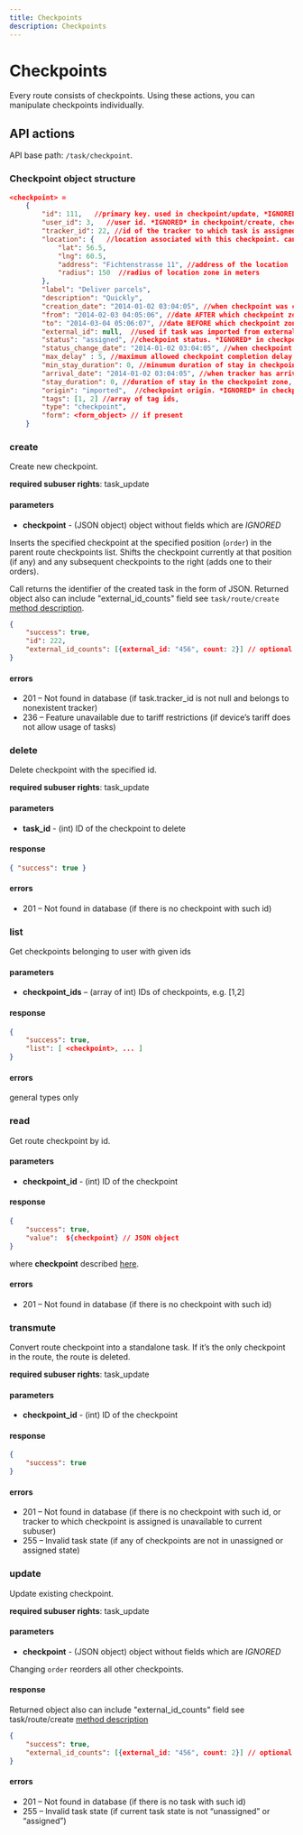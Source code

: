 ```yaml
---
title: Checkpoints
description: Checkpoints
---
```


# Checkpoints

Every route consists of checkpoints. Using these actions, you can manipulate checkpoints individually.

## API actions

API base path: `/task/checkpoint`.

### Checkpoint object structure

```json
<checkpoint> =
    {
        "id": 111,   //primary key. used in checkpoint/update, *IGNORED* in checkpoint/create
        "user_id": 3,   //user id. *IGNORED* in checkpoint/create, checkpoint/update
        "tracker_id": 22, //id of the tracker to which task is assigned. can be null.  *IGNORED* in checkpoint/update
        "location": {   //location associated with this checkpoint. cannot be null
            "lat": 56.5,
            "lng": 60.5,
            "address": "Fichtenstrasse 11", //address of the location
            "radius": 150  //radius of location zone in meters
        },
        "label": "Deliver parcels",
        "description": "Quickly",
        "creation_date": "2014-01-02 03:04:05", //when checkpoint was created. *IGNORED* in checkpoint/create, checkpoint/update
        "from": "2014-02-03 04:05:06", //date AFTER which checkpoint zone must be visited
        "to": "2014-03-04 05:06:07", //date BEFORE which checkpoint zone must be visited
        "external_id": null,  //used if task was imported from external system. arbitrary text string. can be null
        "status": "assigned", //checkpoint status. *IGNORED* in checkpoint/create, checkpoint/update
        "status_change_date": "2014-01-02 03:04:05", //when checkpoint status was changed. *IGNORED* in checkpoint/create and checkpoint/update
        "max_delay" : 5, //maximum allowed checkpoint completion delay in minutes,
        "min_stay_duration": 0, //minumum duration of stay in checkpoint zone for checkpoint completion, minutes
        "arrival_date": "2014-01-02 03:04:05", //when tracker has arrived to the checkpoint zone. *IGNORED* in checkpoint/create, checkpoint/update
        "stay_duration": 0, //duration of stay in the checkpoint zone, seconds
        "origin": "imported",  //checkpoint origin. *IGNORED* in checkpoint/create, checkpoint/update
        "tags": [1, 2] //array of tag ids,
        "type": "checkpoint",
        "form": <form_object> // if present
    }
```



### create

Create new checkpoint.

**required subuser rights**: task_update

#### parameters

* **checkpoint** - (JSON object) <checkpoint> object without fields which are *IGNORED*

Inserts the specified checkpoint at the specified position (`order`) in the parent route checkpoints list. Shifts the checkpoint currently at that position (if any) and any subsequent checkpoints to the right (adds one to their orders).

Call returns the identifier of the created task in the form of JSON.
Returned object also can include "external_id_counts" field see `task/route/create` [method description](route/index.md#create).

```json
{
    "success": true,
    "id": 222,
    "external_id_counts": [{external_id: "456", count: 2}] // optional
}
```

#### errors

*   201 – Not found in database (if task.tracker_id is not null and belongs to nonexistent tracker)
*   236 – Feature unavailable due to tariff restrictions (if device’s tariff does not allow usage of tasks)



### delete

Delete checkpoint with the specified id.

**required subuser rights**: task_update

#### parameters

* **task_id** - (int) ID of the checkpoint to delete

#### response

```json
{ "success": true }
```

#### errors

*   201 – Not found in database (if there is no checkpoint with such id)



### list

Get checkpoints belonging to user with given ids

#### parameters

* **checkpoint_ids** – (array of int) IDs of checkpoints, e.g. [1,2]

#### response

```json
{
    "success": true,
    "list": [ <checkpoint>, ... ]
}
```

#### errors

general types only



### read

Get route checkpoint by id.

#### parameters

* **checkpoint_id** - (int) ID of the checkpoint

#### response

```json
{
    "success": true,
    "value":  ${checkpoint} // JSON object
}
```

where **checkpoint** described [here](#checkpoint).

#### errors

*   201 – Not found in database (if there is no checkpoint with such id)



### transmute

Convert route checkpoint into a standalone task. If it’s the only checkpoint in the route, the route is deleted.

**required subuser rights**: task_update

#### parameters

* **checkpoint_id** - (int) ID of the checkpoint

#### response

```json
{
    "success": true
}
```

#### errors

*   201 – Not found in database (if there is no checkpoint with such id, or tracker to which checkpoint is assigned is unavailable to current subuser)
*   255 – Invalid task state (if any of checkpoints are not in unassigned or assigned state)



### update

Update existing checkpoint.

**required subuser rights**: task_update

#### parameters

* **checkpoint** - (JSON object) <checkpoint> object without fields which are *IGNORED*

Changing `order` reorders all other checkpoints.

#### response

Returned object also can include "external_id_counts" field see task/route/create [method description](route/index.md#create)


```json
{
    "success": true,
    "external_id_counts": [{external_id: "456", count: 2}] // optional
}
```

#### errors

*   201 – Not found in database (if there is no task with such id)
*   255 – Invalid task state (if current task state is not “unassigned” or “assigned”)
